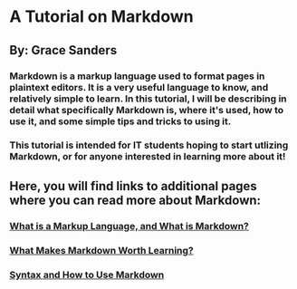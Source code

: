 # A Tutorial on Markdown 
## By: Grace Sanders

### Markdown is a markup language used to format pages in plaintext editors. It is a very useful language to know, and relatively simple to learn. In this tutorial, I will be describing in detail what specifically Markdown is, where it's used, how to use it, and some simple tips and tricks to using it. 
### This tutorial is intended for IT students hoping to start utlizing Markdown, or for anyone interested in learning more about it!
## Here, you will find links to additional pages where you can read more about Markdown:
### [What is a Markup Language, and What is Markdown?](https://github.com/gesnkb/GraceSandersFinal/blob/main/Markdown%20Explained.md)
### [What Makes Markdown Worth Learning?](https://github.com/gesnkb/GraceSandersFinal/blob/main/Reason%20for%20Markdown.md)
### [Syntax and How to Use Markdown](https://github.com/gesnkb/GraceSandersFinal/blob/main/Learning%20Markdown.md)

